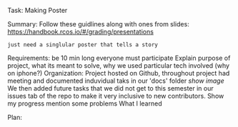 Task: 
	Making Poster 



Summary: 
	Follow these guidlines along with ones from slides: 
		https://handbook.rcos.io/#/grading/presentations
	
	just need a singlular poster that tells a story 


Requirements: 
	be 10 min long 
	everyone must participate 
	Explain purpose of project, what its meant to solve, why we used particular tech involved (why on iphone?)
	Organization: 
		Project hosted on Github, throughout project had meeting and documented induvidual taks in our 'docs' folder *show image* 
		We then added future tasks that we did not get to this semester in our issues tab of the repo to make it very inclusive to new 
		contributors. 
	Show my progress 
		mention some problems 
	What I learned 
	

Plan: 


	




